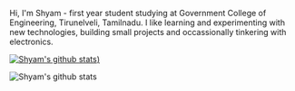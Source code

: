 Hi, I'm Shyam - first year student studying at Government College of Engineering, Tirunelveli, Tamilnadu. I like learning and experimenting with new technologies, building small projects and occassionally tinkering with electronics.


[![Shyam's github stats](https://github-readme-stats.vercel.app/api?username=ShyamPraveenSingh&hide=["issues","prs"]))](https://github.com/ShyamPraveenSingh/github-readme-stats)


![Shyam's github stats](https://github-readme-stats.vercel.app/api?username=ShyamPraveenSingh&show_icons=true)
